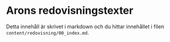 ---
---
Arons redovisningstexter
=========================

Detta innehåll är skrivet i markdown och du hittar innehållet i filen `content/redovisning/00_index.md`.
